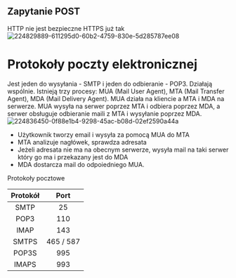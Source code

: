 ## Zapytanie POST
HTTP nie jest bezpieczne
HTTPS już tak
![224829889-611295d0-60b2-4759-830e-5d285787ee08](https://github.com/user-attachments/assets/be84e287-1aef-439e-8cb6-399169663221)
# Protokoły poczty elektronicznej
Jest jeden do wysyłania - SMTP i jeden do odbieranie - POP3. Działają wspólnie. Istnieją trzy procesy: MUA (Mail User Agent), MTA (Mail Transfer Agent), MDA (Mail Delivery Agent). MUA działa na kliencie a MTA i MDA na serwerze. MUA wysyła na serwer poprzez MTA i odbiera poprzez MDA, a serwer obsługuje odbieranie maili z MTA i wysyłanie poprzez MDA.
![224836450-0f88e1b4-9298-45ac-b08d-02ef2590a44a](https://github.com/user-attachments/assets/78af0808-3d56-4633-a3d1-9b9a53307395)
- Użytkownik tworzy email i wysyła za pomocą MUA do MTA
- MTA analizuje nagłówek, sprawdza adresata
- Jeżeli adresata nie ma na obecnym serwerze, wysyła mail na taki serwer który go ma i przekazany jest do MDA
- MDA dostarcza mail do odpoiedniego MUA.

Protokoły pocztowe

<div align="center">

| Protokół | Port     |
|:---:     |:---:     |
|SMTP      | 25       |
|POP3      | 110      |
|IMAP      | 143      |
|SMTPS     | 465 / 587|
|POP3S     | 995      |
|IMAPS     | 993      |

</div>
